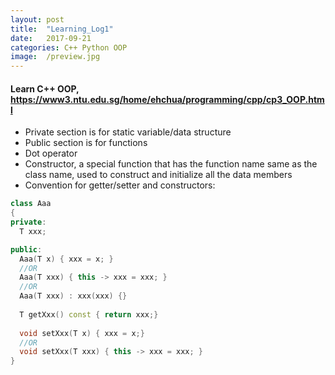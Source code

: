 ```yaml
---
layout: post
title:  "Learning_Log1"
date:   2017-09-21 
categories: C++ Python OOP
image:  /preview.jpg
---
```

#### Learn C++ OOP, https://www3.ntu.edu.sg/home/ehchua/programming/cpp/cp3_OOP.html
- Private section is for static variable/data structure
- Public section is for functions
- Dot operator
- Constructor, a special function that has the function name same as the class name, used to construct and initialize all the data members
- Convention for getter/setter and constructors:

```c++
class Aaa
{
private:
  T xxx;

public:
  Aaa(T x) { xxx = x; }
  //OR
  Aaa(T xxx) { this -> xxx = xxx; }
  //OR
  Aaa(T xxx) : xxx(xxx) {}
  
  T getXxx() const { return xxx;}
  
  void setXxx(T x) { xxx = x;}
  //OR
  void setXxx(T xxx) { this -> xxx = xxx; }
}

```

